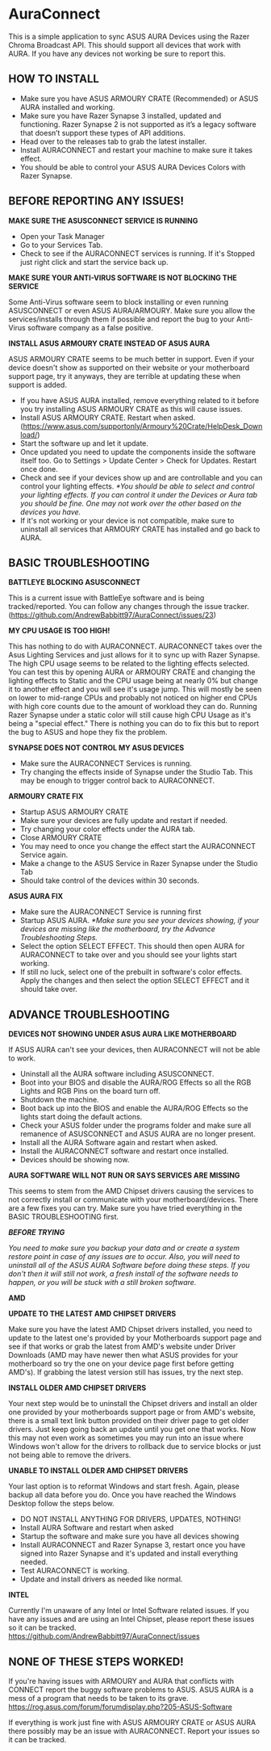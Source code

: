 # AuraConnect 
This is a simple application to sync ASUS AURA Devices using the Razer Chroma Broadcast API. This should support all devices that work with AURA. If you have any devices not working be sure to report this. 


## HOW TO INSTALL 
- Make sure you have ASUS ARMOURY CRATE (Recommended) or ASUS AURA installed and working. 
- Make sure you have Razer Synapse 3 installed, updated and functioning. Razer Synapse 2 is not supported as it’s a legacy software that doesn’t support these types of API additions. 
- Head over to the releases tab to grab the latest installer. 
- Install AURACONNECT and restart your machine to make sure it takes effect. 
- You should be able to control your ASUS AURA Devices Colors with Razer Synapse. 


## BEFORE REPORTING ANY ISSUES! 

**MAKE SURE THE ASUSCONNECT SERVICE IS RUNNING** 
- Open your Task Manager 
- Go to your Services Tab. 
- Check to see if the AURACONNECT services is running. If it's Stopped just right click and start the service back up. 

**MAKE SURE YOUR ANTI-VIRUS SOFTWARE IS NOT BLOCKING THE SERVICE**

Some Anti-Virus software seem to block installing or even running ASUSCONNECT or even ASUS AURA/ARMOURY. Make sure you allow the services/installs through them if possible and report the bug to your Anti-Virus software company as a false positive. 

**INSTALL ASUS ARMOURY CRATE INSTEAD OF ASUS AURA**

ASUS ARMOURY CRATE seems to be much better in support. Even if your device doesn't show as supported on their website or your motherboard support page, try it anyways, they are terrible at updating these when support is added. 
- If you have ASUS AURA installed, remove everything related to it before you try installing ASUS ARMOURY CRATE as this will cause issues. 
- Install ASUS ARMOURY CRATE. Restart when asked. (https://www.asus.com/supportonly/Armoury%20Crate/HelpDesk_Download/) 
- Start the software up and let it update.
- Once updated you need to update the components inside the software itself too. Go to Settings > Update Center > Check for Updates. Restart once done. 
- Check and see if your devices show up and are controllable and you can control your lighting effects. _*You should be able to select and control your lighting effects. If you can control it under the Devices or Aura tab you should be fine. One may not work over the other based on the devices you have._
- If it's not working or your device is not compatible, make sure to uninstall all services that ARMOURY CRATE has installed and go back to AURA. 


## BASIC TROUBLESHOOTING 

**BATTLEYE BLOCKING ASUSCONNECT**

This is a current issue with BattleEye software and is being tracked/reported. You can follow any changes through the issue tracker. (https://github.com/AndrewBabbitt97/AuraConnect/issues/23) 

**MY CPU USAGE IS TOO HIGH!**

This has nothing to do with AURACONNECT. AURACONNECT takes over the Asus Lighting Services and just allows for it to sync up with Razer Synapse. The high CPU usage seems to be related to the lighting effects selected. You can test this by opening AURA or ARMOURY CRATE and changing the lighting effects to Static and the CPU usage being at nearly 0% but change it to another effect and you will see it's usage jump. This will mostly be seen on lower to mid-range CPUs and probably not noticed on higher end CPUs with high core counts due to the amount of workload they can do. Running Razer Synapse under a static color will still cause high CPU Usage as it's being a "special effect." There is nothing you can do to fix this but to report the bug to ASUS and hope they fix the problem. 

**SYNAPSE DOES NOT CONTROL MY ASUS DEVICES**
- Make sure the AURACONNECT Services is running. 
- Try changing the effects inside of Synapse under the Studio Tab. This may be enough to trigger control back to AURACONNECT. 

**ARMOURY CRATE FIX**
- Startup ASUS ARMOURY CRATE 
- Make sure your devices are fully update and restart if needed. 
- Try changing your color effects under the AURA tab. 
- Close ARMOURY CRATE
- You may need to once you change the effect start the AURACONNECT Service again. 
- Make a change to the ASUS Service in Razer Synapse under the Studio Tab 
- Should take control of the devices within 30 seconds. 

**ASUS AURA FIX**
- Make sure the AURACONNECT Service is running first 
- Startup ASUS AURA. _*Make sure you see your devices showing, if your devices are missing like the motherboard, try the Advance Troubleshooting Steps._
- Select the option SELECT EFFECT. This should then open AURA for AURACONNECT to take over and you should see your lights start working. 
- If still no luck, select one of the prebuilt in software's color effects. Apply the changes and then select the option SELECT EFFECT and it should take over. 


## ADVANCE TROUBLESHOOTING 

**DEVICES NOT SHOWING UNDER ASUS AURA LIKE MOTHERBOARD**

If ASUS AURA can't see your devices, then AURACONNECT will not be able to work. 
- Uninstall all the AURA software including ASUSCONNECT. 
- Boot into your BIOS and disable the AURA/ROG Effects so all the RGB Lights and RGB Pins on the board turn off. 
- Shutdown the machine. 
- Boot back up into the BIOS and enable the AURA/ROG Effects so the lights start doing the default actions. 
- Check your ASUS folder under the programs folder and make sure all remanence of ASUSCONNECT and ASUS AURA are no longer present. 
- Install all the AURA Software again and restart when asked. 
- Install the AURACONNECT software and restart once installed. 
- Devices should be showing now. 

**AURA SOFTWARE WILL NOT RUN OR SAYS SERVICES ARE MISSING** 

This seems to stem from the AMD Chipset drivers causing the services to not correctly install or communicate with your motherboard/devices. There are a few fixes you can try. Make sure you have tried everything in the BASIC TROUBLESHOOTING first. 

_**BEFORE TRYING**_

_You need to make sure you backup your data and or create a system restore point in case of any issues are to occur. Also, you will need to uninstall all of the ASUS AURA Software before doing these steps. If you don't then it will still not work, a fresh install of the software needs to happen, or you will be stuck with a still broken software._


**AMD**

**UPDATE TO THE LATEST AMD CHIPSET DRIVERS**

Make sure you have the latest AMD Chipset drivers installed, you need to update to the latest one's provided by your Motherboards support page and see if that works or grab the latest from AMD's website under Driver Downloads (AMD may have newer then what ASUS provides for your motherboard so try the one on your device page first before getting AMD's). If grabbing the latest version still has issues, try the next step. 

**INSTALL OLDER AMD CHIPSET DRIVERS**

Your next step would be to uninstall the Chipset drivers and install an older one provided by your motherboards support page or from AMD's website, there is a small text link button provided on their driver page to get older drivers. Just keep going back an update until you get one that works. Now this may not even work as sometimes you may run into an issue where Windows won't allow for the drivers to rollback due to service blocks or just not being able to remove the drivers. 

**UNABLE TO INSTALL OLDER AMD CHIPSET DRIVERS**

Your last option is to reformat Windows and start fresh. Again, please backup all data before you do. Once you have reached the Windows Desktop follow the steps below. 
- DO NOT INSTALL ANYTHING FOR DRIVERS, UPDATES, NOTHING! 
- Install AURA Software and restart when asked 
- Startup the software and make sure you have all devices showing 
- Install AURACONNECT and Razer Synapse 3, restart once you have signed into Razer Synapse and it's updated and install everything needed. 
- Test AURACONNECT is working. 
- Update and install drivers as needed like normal. 


**INTEL**

Currently I'm unaware of any Intel or Intel Software related issues. If you have any issues and are using an Intel Chipset, please report these issues so it can be tracked. https://github.com/AndrewBabbitt97/AuraConnect/issues 
 

## NONE OF THESE STEPS WORKED!

If you're having issues with ARMOURY and AURA that conflicts with CONNECT report the buggy software problems to ASUS. ASUS AURA is a mess of a program that needs to be taken to its grave.
https://rog.asus.com/forum/forumdisplay.php?205-ASUS-Software

If everything is work just fine with ASUS ARMOURY CRATE or ASUS AURA there possibly may be an issue with AURACONNECT. Report your issues so it can be tracked.
